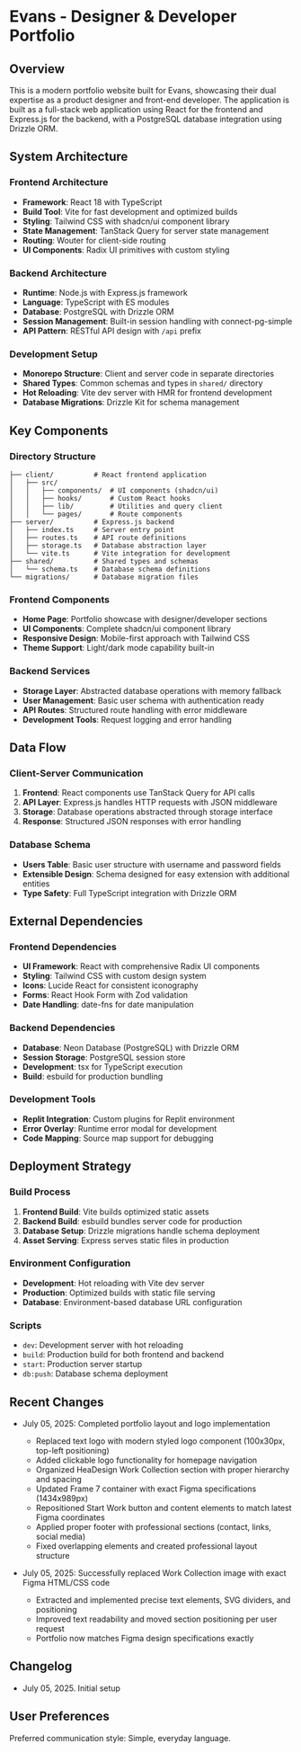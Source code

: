 # Evans - Designer & Developer Portfolio

## Overview

This is a modern portfolio website built for Evans, showcasing their dual expertise as a product designer and front-end developer. The application is built as a full-stack web application using React for the frontend and Express.js for the backend, with a PostgreSQL database integration using Drizzle ORM.

## System Architecture

### Frontend Architecture
- **Framework**: React 18 with TypeScript
- **Build Tool**: Vite for fast development and optimized builds
- **Styling**: Tailwind CSS with shadcn/ui component library
- **State Management**: TanStack Query for server state management
- **Routing**: Wouter for client-side routing
- **UI Components**: Radix UI primitives with custom styling

### Backend Architecture
- **Runtime**: Node.js with Express.js framework
- **Language**: TypeScript with ES modules
- **Database**: PostgreSQL with Drizzle ORM
- **Session Management**: Built-in session handling with connect-pg-simple
- **API Pattern**: RESTful API design with `/api` prefix

### Development Setup
- **Monorepo Structure**: Client and server code in separate directories
- **Shared Types**: Common schemas and types in `shared/` directory
- **Hot Reloading**: Vite dev server with HMR for frontend development
- **Database Migrations**: Drizzle Kit for schema management

## Key Components

### Directory Structure
```
├── client/          # React frontend application
│   ├── src/
│   │   ├── components/  # UI components (shadcn/ui)
│   │   ├── hooks/       # Custom React hooks
│   │   ├── lib/         # Utilities and query client
│   │   └── pages/       # Route components
├── server/          # Express.js backend
│   ├── index.ts     # Server entry point
│   ├── routes.ts    # API route definitions
│   ├── storage.ts   # Database abstraction layer
│   └── vite.ts      # Vite integration for development
├── shared/          # Shared types and schemas
│   └── schema.ts    # Database schema definitions
└── migrations/      # Database migration files
```

### Frontend Components
- **Home Page**: Portfolio showcase with designer/developer sections
- **UI Components**: Complete shadcn/ui component library
- **Responsive Design**: Mobile-first approach with Tailwind CSS
- **Theme Support**: Light/dark mode capability built-in

### Backend Services
- **Storage Layer**: Abstracted database operations with memory fallback
- **User Management**: Basic user schema with authentication ready
- **API Routes**: Structured route handling with error middleware
- **Development Tools**: Request logging and error handling

## Data Flow

### Client-Server Communication
1. **Frontend**: React components use TanStack Query for API calls
2. **API Layer**: Express.js handles HTTP requests with JSON middleware
3. **Storage**: Database operations abstracted through storage interface
4. **Response**: Structured JSON responses with error handling

### Database Schema
- **Users Table**: Basic user structure with username and password fields
- **Extensible Design**: Schema designed for easy extension with additional entities
- **Type Safety**: Full TypeScript integration with Drizzle ORM

## External Dependencies

### Frontend Dependencies
- **UI Framework**: React with comprehensive Radix UI components
- **Styling**: Tailwind CSS with custom design system
- **Icons**: Lucide React for consistent iconography
- **Forms**: React Hook Form with Zod validation
- **Date Handling**: date-fns for date manipulation

### Backend Dependencies
- **Database**: Neon Database (PostgreSQL) with Drizzle ORM
- **Session Storage**: PostgreSQL session store
- **Development**: tsx for TypeScript execution
- **Build**: esbuild for production bundling

### Development Tools
- **Replit Integration**: Custom plugins for Replit environment
- **Error Overlay**: Runtime error modal for development
- **Code Mapping**: Source map support for debugging

## Deployment Strategy

### Build Process
1. **Frontend Build**: Vite builds optimized static assets
2. **Backend Build**: esbuild bundles server code for production
3. **Database Setup**: Drizzle migrations handle schema deployment
4. **Asset Serving**: Express serves static files in production

### Environment Configuration
- **Development**: Hot reloading with Vite dev server
- **Production**: Optimized builds with static file serving
- **Database**: Environment-based database URL configuration

### Scripts
- `dev`: Development server with hot reloading
- `build`: Production build for both frontend and backend
- `start`: Production server startup
- `db:push`: Database schema deployment

## Recent Changes

- July 05, 2025: Completed portfolio layout and logo implementation
  - Replaced text logo with modern styled logo component (100x30px, top-left positioning)
  - Added clickable logo functionality for homepage navigation
  - Organized HeaDesign Work Collection section with proper hierarchy and spacing
  - Updated Frame 7 container with exact Figma specifications (1434x989px)
  - Repositioned Start Work button and content elements to match latest Figma coordinates
  - Applied proper footer with professional sections (contact, links, social media)
  - Fixed overlapping elements and created professional layout structure

- July 05, 2025: Successfully replaced Work Collection image with exact Figma HTML/CSS code
  - Extracted and implemented precise text elements, SVG dividers, and positioning
  - Improved text readability and moved section positioning per user request
  - Portfolio now matches Figma design specifications exactly

## Changelog

- July 05, 2025. Initial setup

## User Preferences

Preferred communication style: Simple, everyday language.